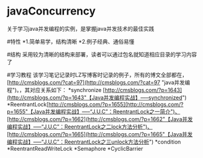 # javaConcurrency
关于学习java并发编程的实例，是掌握java并发技术的最佳实践

#特性
*1.简单易学，结构清晰
*2.例子经典、通俗易懂


#结构
采用较为清晰的结构来部署，读者可以通过包名就知道相应目录的学习内容了


#学习教程
该学习笔记记录时LZ写博客时记录的例子，所有的博文全部都在，[http://cmsblogs.com/?cat=97](http://cmsblogs.com/?cat=97 "java并发编程")。，其对应关系如下：
*synchronize [http://cmsblogs.com/?p=1643](http://cmsblogs.com/?p=1643"【Java并发编程实战】—–synchronized")
*ReentrantLock[http://cmsblogs.com/?p=1655](http://cmsblogs.com/?p=1655"【Java并发编程实战】—–“J.U.C”：ReentrantLock之一简介")、[http://cmsblogs.com/?p=1662](http://cmsblogs.com/?p=1662"【Java并发编程实战】—–“J.U.C”：ReentrantLock之二lock方法分析")、[http://cmsblogs.com/?p=1665](http://cmsblogs.com/?p=1665"【Java并发编程实战】—–“J.U.C”：ReentrantLock之三unlock方法分析")
*condition
*ReentrantReadWriteLock
*Semaphore
*CyclicBarrier
